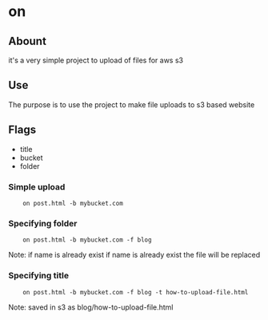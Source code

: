 # on

## Abount

it's a very simple project to upload of files for aws s3

## Use

The purpose is to use the project to make file uploads to s3 based website

## Flags

- title
- bucket
- folder

### Simple upload

```
    on post.html -b mybucket.com 
```

### Specifying folder
```
    on post.html -b mybucket.com -f blog
```

Note: if name is already exist if name is already exist the file will be replaced

### Specifying title
```
    on post.html -b mybucket.com -f blog -t how-to-upload-file.html
```

Note: saved in s3 as blog/how-to-upload-file.html
